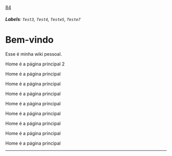 [84](https://github.com/guilhermeprokisch/ideias/issues/84) 
###### **Labels**: `Test3`, `Test4`, `Teste5`, `Teste7`



# Bem-vindo 

Esse é minha wiki pessoal.


Home é a página principal 2


Home é a página principal


Home é a página principal


Home é a página principal


Home é a página principal


Home é a página principal


Home é a página principal


Home é a página principal


Home é a página principal

-------------------------------------------------------------------------------

